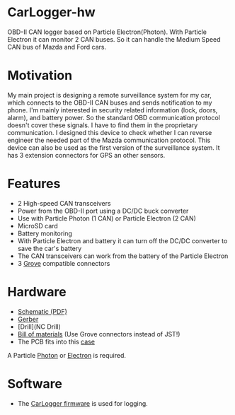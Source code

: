 # CarLogger-hw
OBD-II CAN logger based on Particle Electron(Photon). With Particle Electron it can monitor 2 CAN buses. So it can handle the Medium Speed CAN bus of Mazda and Ford cars.

# Motivation
My main project is designing a remote surveillance system for my car, which connects to the OBD-II CAN buses and sends notification to my phone. I'm mainly interested in security related information (lock, doors, alarm), and battery power. So the standard OBD communication protocol doesn't cover these signals. I have to find them in the proprietary communication. I designed this device to check whether I can reverse engineer the needed part of the Mazda communication protocol.
This device can also be used as the first version of the surveillance system. It has 3 extension connectors for GPS an other sensors.

# Features
* 2 High-speed CAN transceivers
* Power from the OBD-II port using a DC/DC buck converter
* Use with Particle Photon (1 CAN) or Particle Electron (2 CAN)
* MicroSD card
* Battery monitoring
* With Particle Electron and battery it can turn off the DC/DC converter to save the car's battery
* The CAN transceivers can work from the battery of the Particle Electron
* 3 [Grove](http://wiki.seeedstudio.com/Grove_System/) compatible connectors

# Hardware
* [Schematic (PDF)](CarLogger.PDF)
* [Gerber](Gerber)
* [Drill](NC Drill)
* [Bill of materials](BOM/Bill%20of%20Materials-CarLogger.xls) (Use Grove connectors instead of JST!)
* The PCB fits into this [case](https://www.aliexpress.com/item/16Pin-OBD2-Connector-J1962m-Handle-Connector-DIY/32782473183.html)

A Particle [Photon](https://docs.particle.io/datasheets/photon-(wifi)/photon-datasheet/) or [Electron](https://docs.particle.io/datasheets/electron-(cellular)/electron-datasheet/) is required.

# Software
* The [CarLogger firmware](https://github.com/banyaszg/CarLogger-sw) is used for logging.
